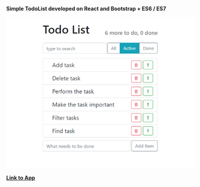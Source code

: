 **Simple TodoList developed on React and Bootstrap + ES6 / ES7**  
  
![TodoListScreen](TodoListScreen.png)  

**[Link to App](https://stanburton.github.io/Todo-list/)**
